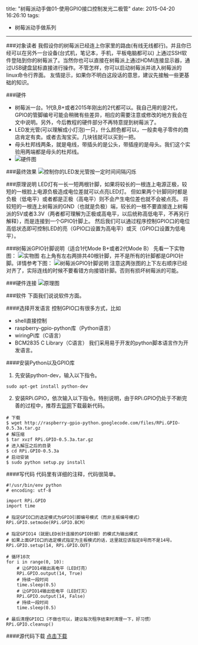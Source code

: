 title: "树莓派动手做01-使用GPIO接口控制发光二极管"
date: 2015-04-20 16:26:10
tags:
- 树莓派动手做系列
---
###对象读者
我假设你的树莓派已经连上你家里的路由(有线无线都行)。并且你已经可以在另外一台设备(台式机，笔记本，手机，平板电脑都可以) 上通过SSH软件登陆到你的树莓派了。当然你也可以直接在树莓派上通过HDMI连接显示器，通过USB键盘鼠标直接进行操作。不管怎样，你可以启动树莓派并进入树莓派的linux命令行界面。
友情提示，如果你不明白这段话的意思，建议先接触一些更基础的知识。
<!-- more -->
###硬件
- 树莓派一台。1代B,B+或者2015年刚出的2代都可以。我自己用的是2代，GPIO的管脚编号可能会稍微有些差异，相应的需要注意或修改的地方我会在文中说明。另外，今后教程的硬件部分不再特意提到树莓派了。 
- LED发光管(可以理解成小灯泡)一只，什么颜色都可以，一般卖电子零件的商店肯定有卖。或者去淘宝买。几块钱就可以买到一把。 
- 母头杜邦线两条，就是电线，带插头的是公头，带插座的是母头。我们这个实验用两端都是母头的杜邦线。 
- ![硬件图](01.jpg)

###最终效果
![控制你的LED发光管按一定时间间隔闪烁](ani.gif)


###原理说明
LED灯有一长一短两根针脚，如果将较长的一根连上电源正极，较短的一根脸上电源负极造成电位差就可以点亮LED灯。
但如果两个针脚同时都是负极（低电平）或者都是正极（高电平）则不会产生电位差也就不会被点亮。
将较短的一根连上树莓派的GND（也就是负极）端，较长的一根不要直接连上树莓派的5V或者3.3V（两者都可理解为正极或高电平，以后统称高低电平，不再另行解释），而是连接到一个GPIO针脚上。
然后我们可以通过程序控制GPIO口的电位高低状态即可控制LED的亮（GPIO口设置为高电平）或灭（GPIO口设置为低电平）。

###树莓派GPIO针脚说明（适合1代Mode B+或者2代Mode B）
先看一下实物图：
![实物图](PI.jpg)
右上角有左右两排共40根针脚，并不是所有的针脚都是GPIO针脚。详情参考下图：
![树莓派GPIO针脚说明](GPIO.jpg)
注意这两张图的上下左右顺序已经对齐了，实际连线的时候不要看错方向接错针脚。否则有损坏树莓派的可能。

###硬件连接
![原理图](connect.png)

###软件
下面我们说说软件方面。

####选择开发语言
控制GPIO口有很多方式，比如
- shell直接控制
- raspberry-gpio-python库（Python语言）
- wiringPi库（C语言）
- BCM2835 C Library（C语言）
我们采用易于开发的python脚本语言作为开发语言。

####安装Python以及GPIO库
1. 先安装python-dev，输入以下指令。
```
sudo apt-get install python-dev
```

2. 安装RPi.GPIO，依次输入以下指令。特别说明，由于RPi.GPIO仍处于不断完善的过程中，推荐去[官网](http://sourceforge.net/projects/raspberry-gpio-python/ "GPIO官网")下载最新代码。
```
# 下载 
$ wget http://raspberry-gpio-python.googlecode.com/files/RPi.GPIO-0.5.3a.tar.gz
# 解压缩 
$ tar xvzf RPi.GPIO-0.5.3a.tar.gz
# 进入解压之后的目录 
$ cd RPi.GPIO-0.5.3a 
# 启动安装 
$ sudo python setup.py install
```

####写代码
代码里有详细的注释，代码很简单。
```
#!/usr/bin/env python
# encoding: utf-8

import RPi.GPIO
import time

# 指定GPIO口的选定模式为GPIO引脚编号模式（而非主板编号模式）
RPi.GPIO.setmode(RPi.GPIO.BCM)

# 指定GPIO14（就是LED长针连接的GPIO针脚）的模式为输出模式
# 如果上面GPIO口的选定模式指定为主板模式的话，这里就应该指定8号而不是14号。
RPi.GPIO.setup(14, RPi.GPIO.OUT)

# 循环10次
for i in range(0, 10):
	# 让GPIO14输出高电平（LED灯亮）
	RPi.GPIO.output(14, True)
	# 持续一段时间
	time.sleep(0.5)
	# 让GPIO14输出低电平（LED灯灭）
	RPi.GPIO.output(14, False)
	# 持续一段时间
	time.sleep(0.5)

# 最后清理GPIO口（不做也可以，建议每次程序结束时清理一下，好习惯）
RPi.GPIO.cleanup()
```

####源代码下载
[点击下载](prog.py "源代码")